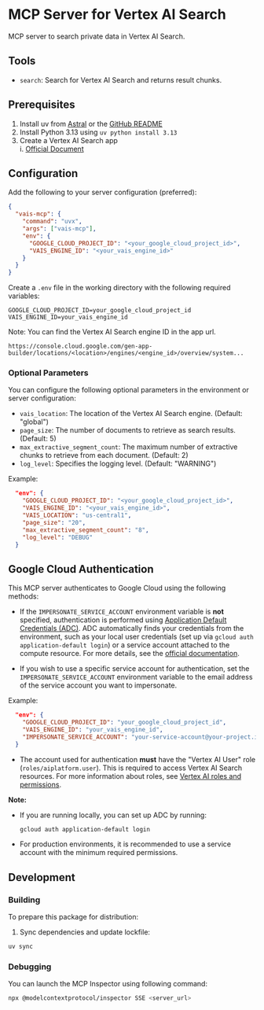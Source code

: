 # MCP Server for Vertex AI Search

MCP server to search private data in Vertex AI Search.

## Tools

- `search`: Search for Vertex AI Search and returns result chunks.

## Prerequisites

1. Install uv from [Astral](https://docs.astral.sh/uv/getting-started/installation/) or the [GitHub README](https://github.com/astral-sh/uv#installation)
2. Install Python 3.13 using `uv python install 3.13`
3. Create a Vertex AI Search app  
   i. [Official Document](https://cloud.google.com/generative-ai-app-builder/docs/create-engine-es)

## Configuration

Add the following to your server configuration (preferred):

```json
{
  "vais-mcp": {
    "command": "uvx",
    "args": ["vais-mcp"],
    "env": {
      "GOOGLE_CLOUD_PROJECT_ID": "<your_google_cloud_project_id>",
      "VAIS_ENGINE_ID": "<your_vais_engine_id>"
    }
  }
}
```

Create a `.env` file in the working directory with the following required variables:

```
GOOGLE_CLOUD_PROJECT_ID=your_google_cloud_project_id
VAIS_ENGINE_ID=your_vais_engine_id
```

Note: You can find the Vertex AI Search engine ID in the app url.

```
https://console.cloud.google.com/gen-app-builder/locations/<location>/engines/<engine_id>/overview/system...
```

### Optional Parameters

You can configure the following optional parameters in the environment or server configuration:

- `vais_location`: The location of the Vertex AI Search engine. (Default: "global")
- `page_size`: The number of documents to retrieve as search results. (Default: 5)
- `max_extractive_segment_count`: The maximum number of extractive chunks to retrieve from each document. (Default: 2)
- `log_level`: Specifies the logging level. (Default: "WARNING")

Example:

```json
  "env": {
    "GOOGLE_CLOUD_PROJECT_ID": "<your_google_cloud_project_id>",
    "VAIS_ENGINE_ID": "<your_vais_engine_id>",
    "VAIS_LOCATION": "us-central1",
    "page_size": "20",
    "max_extractive_segment_count": "8",
    "log_level": "DEBUG"
  }
```

## Google Cloud Authentication

This MCP server authenticates to Google Cloud using the following methods:

- If the `IMPERSONATE_SERVICE_ACCOUNT` environment variable is **not** specified, authentication is performed using [Application Default Credentials (ADC)](https://cloud.google.com/docs/authentication/provide-credentials-adc).
  ADC automatically finds your credentials from the environment, such as your local user credentials (set up via `gcloud auth application-default login`) or a service account attached to the compute resource. For more details, see the [official documentation](https://cloud.google.com/docs/authentication).

- If you wish to use a specific service account for authentication, set the `IMPERSONATE_SERVICE_ACCOUNT` environment variable to the email address of the service account you want to impersonate.

Example:

```json
  "env": {
    "GOOGLE_CLOUD_PROJECT_ID": "your_google_cloud_project_id",
    "VAIS_ENGINE_ID": "your_vais_engine_id",
    "IMPERSONATE_SERVICE_ACCOUNT": "your-service-account@your-project.iam.gserviceaccount.com"
  }
```

- The account used for authentication **must** have the "Vertex AI User" role (`roles/aiplatform.user`).
  This is required to access Vertex AI Search resources. For more information about roles, see [Vertex AI roles and permissions](https://cloud.google.com/vertex-ai/docs/general/access-control).

**Note:**

- If you are running locally, you can set up ADC by running:
  ```bash
  gcloud auth application-default login
  ```
- For production environments, it is recommended to use a service account with the minimum required permissions.

## Development

### Building

To prepare this package for distribution:

1. Sync dependencies and update lockfile:

```bash
uv sync
```

### Debugging

You can launch the MCP Inspector using following command:

```bash
npx @modelcontextprotocol/inspector SSE <server_url>
```
